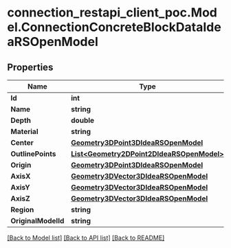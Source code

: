 # connection_restapi_client_poc.Model.ConnectionConcreteBlockDataIdeaRSOpenModel

## Properties

Name | Type | Description | Notes
------------ | ------------- | ------------- | -------------
**Id** | **int** |  | [optional] 
**Name** | **string** |  | [optional] 
**Depth** | **double** |  | [optional] 
**Material** | **string** |  | [optional] 
**Center** | [**Geometry3DPoint3DIdeaRSOpenModel**](Geometry3DPoint3DIdeaRSOpenModel.md) |  | [optional] 
**OutlinePoints** | [**List&lt;Geometry2DPoint2DIdeaRSOpenModel&gt;**](Geometry2DPoint2DIdeaRSOpenModel.md) |  | [optional] 
**Origin** | [**Geometry3DPoint3DIdeaRSOpenModel**](Geometry3DPoint3DIdeaRSOpenModel.md) |  | [optional] 
**AxisX** | [**Geometry3DVector3DIdeaRSOpenModel**](Geometry3DVector3DIdeaRSOpenModel.md) |  | [optional] 
**AxisY** | [**Geometry3DVector3DIdeaRSOpenModel**](Geometry3DVector3DIdeaRSOpenModel.md) |  | [optional] 
**AxisZ** | [**Geometry3DVector3DIdeaRSOpenModel**](Geometry3DVector3DIdeaRSOpenModel.md) |  | [optional] 
**Region** | **string** |  | [optional] 
**OriginalModelId** | **string** |  | [optional] 

[[Back to Model list]](../README.md#documentation-for-models) [[Back to API list]](../README.md#documentation-for-api-endpoints) [[Back to README]](../README.md)

